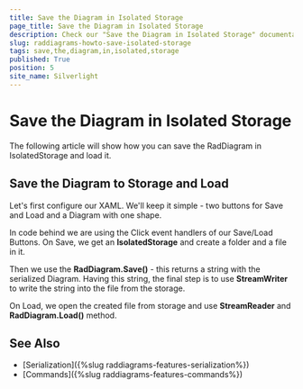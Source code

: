 ```yaml
---
title: Save the Diagram in Isolated Storage
page_title: Save the Diagram in Isolated Storage
description: Check our "Save the Diagram in Isolated Storage" documentation article for the RadDiagram WPF control.
slug: raddiagrams-howto-save-isolated-storage
tags: save,the,diagram,in,isolated,storage
published: True
position: 5
site_name: Silverlight
---
```


# Save the Diagram in Isolated Storage

The following article will show how you can save the RadDiagram in IsolatedStorage and load it.       

## Save the Diagram to Storage and Load

Let's first configure our XAML. We'll keep it simple - two buttons for Save and Load and a Diagram with one shape.

In code behind we are using the Click event handlers of our Save/Load Buttons. On Save, we get an __IsolatedStorage__ and create a folder and a file in it.		

Then we use the __RadDiagram.Save()__ - this returns a string with the serialized Diagram. Having this string, the final step is to use __StreamWriter__ to write the string into the file from the storage.		

On Load, we open the created file from storage and use __StreamReader__ and __RadDiagram.Load()__ method.

## See Also
 * [Serialization]({%slug raddiagrams-features-serialization%})
 * [Commands]({%slug raddiagrams-features-commands%})
